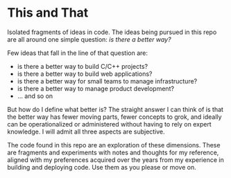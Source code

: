 # This and That
Isolated fragments of ideas in code. The ideas being pursued in this
repo are all around one simple question: *is there a better way?*

Few ideas that fall in the line of that question are:
- is there a better way to build C/C++ projects?
- is there a better way to build web applications?
- is there a better way for small teams to manage infrastructure?
- is there a better way to manage product development?
- ... and so on

But how do I define what better is? The straight answer I can think of 
is that the better way has fewer moving parts, fewer concepts to grok, 
and ideally can be operationalized or administered without having to 
rely on expert knowledge. I will admit all three aspects are subjective.

The code found in this repo are an exploration of these dimensions. 
These are fragments and experiments with notes and thoughts for my
reference, aligned with my preferences acquired over the years from
my experience in building and deploying code. Use them as you please
or move on.






